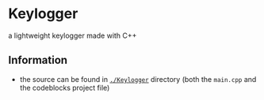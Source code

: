 # Keylogger

a lightweight keylogger made with C++

## Information

- the source can be found in [`./Keylogger`](https://github.com/hirusha-adi/Keylogger-CPP/tree/main/Keylogger) directory (both the `main.cpp` and the codeblocks project file)

